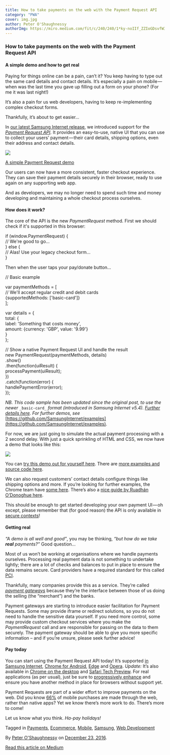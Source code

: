 ```yaml
---
title: How to take payments on the web with the Payment Request API
category: "PWA"
cover: img.jpg
author: Peter O'Shaughnessy
authorImg: https://miro.medium.com/fit/c/240/240/1*ky-noIIf_ZZIoGDsvfW3AA.jpeg
---
```


### How to take payments on the web with the Payment Request API

#### A simple demo and how to get real

Paying for things online can be a pain, can’t it? You keep having to type out the same card details and contact details. It’s especially a pain on mobile — when was the last time you gave up filling out a form on your phone? (For me it was last night!)

It’s also a pain for us web developers, having to keep re-implementing complex checkout forms.

Thankfully, it’s about to get easier...

In [our latest Samsung Internet release](https://medium.com/samsung-internet-dev/announcing-samsung-internet-5-0-1ac2bfc14b78), we introduced support for the [_Payment Request API_](https://www.w3.org/TR/payment-request/). It provides an easy-to-use, native UI that you can use to collect your users’ payment — their card details, shipping options, even their address and contact details.

![](https://cdn-images-1.medium.com/max/800/1*9PMpVeIf7p2hbsVwCyG4Dw.png)

[A simple Payment Request demo](https://samsunginter.net/examples/payment-request-demo-simple/)

Our users can now have a more consistent, faster checkout experience. They can save their payment details securely in their browser, ready to use again on any supporting web app.

And as developers, we may no longer need to spend such time and money developing and maintaining a whole checkout process ourselves.

#### How does it work?

The core of the API is the new _PaymentRequest_ method. First we should check if it's supported in this browser:

if (window.PaymentRequest) {  
  // We're good to go...  
} else {  
  // Alas! Use your legacy checkout form...  
}

Then when the user taps your pay/donate button…

// Basic example

var paymentMethods = \[  
  // We'll accept regular credit and debit cards  
  {supportedMethods: \['basic-card'\]}  
\];      

var details = {  
  total: {  
    label: 'Something that costs money',   
    amount: {currency: 'GBP', value: '9.99'}  
  }  
};

// Show a native Payment Request UI and handle the result  
new PaymentRequest(paymentMethods, details)  
  .show()  
  .then(function(uiResult) {  
    processPayment(uiResult);  
  })  
  .catch(function(error) {  
    handlePaymentError(error);  
  });

_NB. This code sample has been updated since the original post, to use the newer_ `_basic-card_` _format (introduced in Samsung Internet v5.4)._ [_Further details here_](https://groups.google.com/a/chromium.org/d/msg/blink-dev/IYRjdUKxCoM/8B-jp4g9AgAJ)_. For further demos, see_ [https://github.com/SamsungInternet/examples](https://github.com/SamsungInternet/examples).

For now, we are just going to simulate the actual payment processing with a 2 second delay. With just a quick sprinkling of HTML and CSS, we now have a demo that looks like this:

![](https://cdn-images-1.medium.com/max/800/1*akAY0KgE2sSfVS6sE6CrNw.gif)

You can [try this demo out for yourself here](https://samsunginter.net/examples/payment-request-demo-simple/). There are [more examples and source code here](https://github.com/SamsungInternet/examples).

We can also request customers’ contact details configure things like shipping options and more. If you’re looking for further examples, the Chrome team have [some here](https://googlechrome.github.io/samples/paymentrequest/). There’s also a [nice guide by Ruadhán O’Donoghue here](https://mobiforge.com/design-development/mobile-payments-with-the-payment-request-api).

This should be enough to get started developing your own payment UI — oh except, please remember that (for good reason) the API is only available in [secure contexts](https://developer.mozilla.org/en-US/docs/Web/Security/Secure_Contexts)!

#### Getting real

_“A demo is all well and good”_, you may be thinking, _“but how do we take_ **_real_** _payments?”_ Good question…

Most of us won’t be working at organisations where we handle payments ourselves. Processing real payment data is not something to undertake lightly; there are a lot of checks and balances to put in place to ensure the data remains secure. Card providers have a required standard for this called [PCI](https://en.wikipedia.org/wiki/Payment_Card_Industry_Data_Security_Standard).

Thankfully, many companies provide this as a service. They’re called [_payment gateways_](https://en.wikipedia.org/wiki/Payment_gateway) because they’re the interface between those of us doing the selling (the “merchant”) and the banks.

Payment gateways are starting to introduce easier facilitation for Payment Requests. Some may provide iframe or redirect solutions, so you do not need to handle the sensitive data yourself. If you need more control, some may provide custom checkout services where you make the _PaymentRequest_ call and are responsible for passing on the data to them securely. The payment gateway should be able to give you more specific information – and if you’re unsure, please seek further advice!

#### Pay today

You can start using the Payment Request API today! It’s supported [in Samsung Internet](https://samsunginter.net/docs/web-payments), [Chrome for Android](https://developers.google.com/web/updates/2016/07/payment-request), [Edge](https://blogs.windows.com/msedgedev/2016/12/15/payment-request-api-edge/#fF73ya8DCjvHDzDU.97) and [Opera](https://www.chromestatus.com/feature/5639348045217792). _Update:_ It’s also available in [Chrome on the desktop](https://blog.chromium.org/2017/08/chrome-61-beta-javascript-modules.html) and [Safari Tech Preview](https://webkit.org/blog/7877/release-notes-for-safari-technology-preview-38/). For real applications (as per usual), just be sure to [progressively enhance](https://www.smashingmagazine.com/2009/04/progressive-enhancement-what-it-is-and-how-to-use-it/) and ensure you have another method in place for browsers without support yet.

Payment Requests are part of a wider effort to improve payments on the web. Did you know [66%](https://developers.google.com/web/updates/2016/07/payment-request) of mobile purchases are made through the web, rather than native apps? Yet we know there’s more work to do. There’s more to come!

Let us know what you think. _Ha-pay holidays!_

Tagged in [Payments](https://medium.com/tag/payments), [Ecommerce](https://medium.com/tag/ecommerce), [Mobile](https://medium.com/tag/mobile), [Samsung](https://medium.com/tag/samsung), [Web Development](https://medium.com/tag/web-development)

By [Peter O'Shaughnessy](https://medium.com/@poshaughnessy) on [December 23, 2016](https://medium.com/p/a523f6fc7c1f).

[Read this article on Medium](https://medium.com/@poshaughnessy/how-to-take-payments-on-the-web-with-the-payment-request-api-a523f6fc7c1f)
